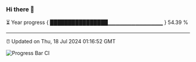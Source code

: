 ### Hi there 👋

⏳ Year progress { ████████████████▁▁▁▁▁▁▁▁▁▁▁▁▁▁ } 54.39 %

---

⏰ Updated on Thu, 18 Jul 2024 01:16:52 GMT

![Progress Bar CI](https://github.com/liununu/liununu/workflows/Progress%20Bar%20CI/badge.svg)
